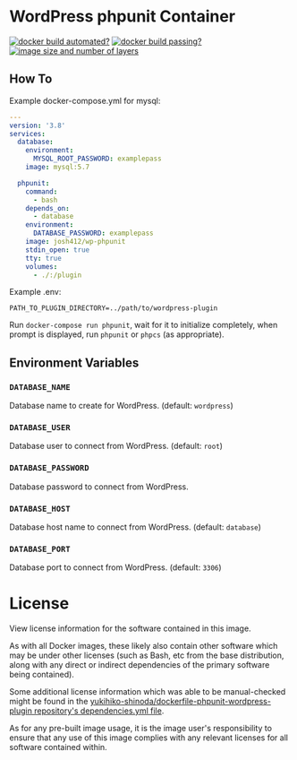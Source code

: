 # WordPress phpunit Container

[![docker build automated?](https://img.shields.io/docker/cloud/automated/josh412/wp-phpunit.svg)](https://hub.docker.com/r/josh412/wp-phpunit/builds)
[![docker build passing?](https://img.shields.io/docker/cloud/build/josh412/wp-phpunit.svg)](https://hub.docker.com/r/josh412/wp-phpunit/builds)
[![image size and number of layers](https://images.microbadger.com/badges/image/josh412/wp-phpunit.svg)](https://hub.docker.com/r/josh412/wp-phpunit/dockerfile)

## How To

Example docker-compose.yml for mysql:

```yaml
---
version: '3.8'
services:
  database:
    environment:
      MYSQL_ROOT_PASSWORD: examplepass
    image: mysql:5.7

  phpunit:
    command:
      - bash
    depends_on:
      - database
    environment:
      DATABASE_PASSWORD: examplepass
    image: josh412/wp-phpunit
    stdin_open: true
    tty: true
    volumes:
      - ./:/plugin
```

Example .env:

```text
PATH_TO_PLUGIN_DIRECTORY=../path/to/wordpress-plugin
```

Run ```docker-compose run phpunit```, wait for it to initialize completely, when prompt is displayed, run ```phpunit``` or ```phpcs``` (as appropriate).

## Environment Variables

### ```DATABASE_NAME```

Database name to create for WordPress. (default: ```wordpress```)

### ```DATABASE_USER```

Database user to connect from WordPress. (default: ```root```)

### ```DATABASE_PASSWORD```

Database password to connect from WordPress.

### ```DATABASE_HOST```

Database host name to connect from WordPress. (default: ```database```)

### ```DATABASE_PORT```

Database port to connect from WordPress. (default: ```3306```)

# License

View license information for the software contained in this image.

As with all Docker images, these likely also contain other software which may be under other licenses (such as Bash, etc from the base distribution, along with any direct or indirect dependencies of the primary software being contained).

Some additional license information which was able to be manual-checked might be found in the [yukihiko-shinoda/dockerfile-phpunit-wordpress-plugin repository's dependencies.yml file](https://github.com/yukihiko-shinoda/dockerfile-phpunit-wordpress-plugin/tree/master/dependencies.yml).

As for any pre-built image usage, it is the image user's responsibility to ensure that any use of this image complies with any relevant licenses for all software contained within.
